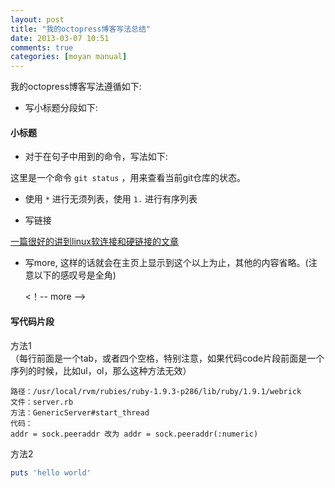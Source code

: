```yaml
---
layout: post
title: "我的octopress博客写法总结"
date: 2013-03-07 10:51
comments: true
categories: [moyan manual]
---
```


我的octopress博客写法遵循如下:

* 写小标题分段如下:

#### 小标题

* 对于在句子中用到的命令，写法如下:

这里是一个命令 `git status` ，用来查看当前git仓库的状态。

* 使用 `*` 进行无须列表，使用 `1.` 进行有序列表

* 写链接  

[一篇很好的讲到linux软连接和硬链接的文章](http://www.ibm.com/developerworks/cn/linux/l-cn-hardandsymb-links/)

* 写more, 这样的话就会在主页上显示到这个以上为止，其他的内容省略。(注意以下的感叹号是全角)  

	<！-- more -->

#### 写代码片段

方法1  
（每行前面是一个tab，或者四个空格，特别注意，如果代码code片段前面是一个序列的时候，比如ul，ol，那么这种方法无效）

	路径：/usr/local/rvm/rubies/ruby-1.9.3-p286/lib/ruby/1.9.1/webrick
	文件：server.rb
	方法：GenericServer#start_thread
	代码：
	addr = sock.peeraddr 改为 addr = sock.peeraddr(:numeric)

方法2

```ruby
puts 'hello world'
```

